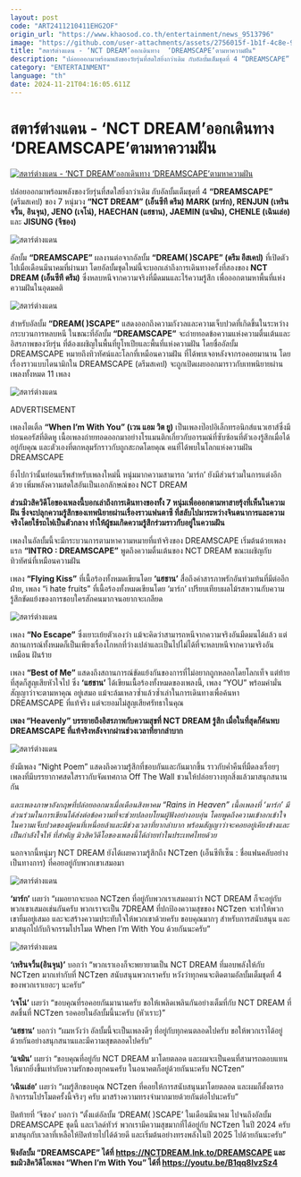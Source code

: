 ```yaml
---
layout: post
code: "ART2411210411EHG2OF"
origin_url: "https://www.khaosod.co.th/entertainment/news_9513796"
image: "https://github.com/user-attachments/assets/2756015f-1b1f-4c8e-99fb-75039fc03610"
title: "สตาร์ต่างแดน - ‘NCT DREAM’ออกเดินทาง  ‘DREAMSCAPE’ตามหาความฝัน"
description: "ปล่อยออกมาพร้อมพลังของวัยรุ่นที่สดใสยิ่งกว่าเดิม กับอัลบั้มเต็มชุดที่ 4 “DREAMSCAPE” (ดรีมสเคป) ของ 7 หนุ่มวง “NCT DREAM” (เอ็นซีที ดรีม) MARK (มาร์ก),"
category: "ENTERTAINMENT"
language: "th"
date: 2024-11-21T04:16:05.611Z
---
```


# สตาร์ต่างแดน - ‘NCT DREAM’ออกเดินทาง  ‘DREAMSCAPE’ตามหาความฝัน

[![สตาร์ต่างแดน - ‘NCT DREAM’ออกเดินทาง  ‘DREAMSCAPE’ตามหาความฝัน](https://www.khaosod.co.th/wpapp/uploads/2024/11/pok-15-scaled.jpg "สตาร์ต่างแดน - ‘NCT DREAM’ออกเดินทาง  ‘DREAMSCAPE’ตามหาความฝัน")](https://www.khaosod.co.th/wpapp/uploads/2024/11/pok-15-scaled.jpg)

ปล่อยออกมาพร้อมพลังของวัยรุ่นที่สดใสยิ่งกว่าเดิม กับอัลบั้มเต็มชุดที่ 4 **“DREAMSCAPE”** (ดรีมสเคป) ของ 7 หนุ่มวง **“NCT DREAM” (เอ็นซีที ดรีม) MARK (มาร์ก), RENJUN (เหรินจวิ้น, อินจุน), JENO (เจโน่), HAECHAN (แฮชาน), JAEMIN (แจมิน), CHENLE (เฉินเล่อ)** และ **JISUNG (จีซอง)**

![สตาร์ต่างแดน](https://www.khaosod.co.th/wpapp/uploads/2024/11/77777-696x392.jpg)

อัลบั้ม **“DREAMSCAPE”** ผลงานต่อจากอัลบั้ม **“DREAM( )SCAPE” (ดรีม อีสเคป)** ที่เปิดตัวไปเมื่อเดือนมีนาคมที่ผ่านมา โดยอัลบั้มชุดใหม่นี้จะบอกเล่าถึงการเดินทางครั้งที่สองของ **NCT DREAM (เอ็นซีที ดรีม)** ซึ่งหลบหนีจากความจริงที่มืดมนและไร้ความรู้สึก เพื่อออกตามหาพื้นที่แห่งความฝันในอุดมคติ

![สตาร์ต่างแดน](https://www.khaosod.co.th/wpapp/uploads/2024/11/6-10-696x392.jpg)

สำหรับอัลบั้ม **“DREAM( )SCAPE”** แสดงออกถึงความกังวลและความเจ็บปวดที่เกิดขึ้นในระหว่างกระบวนการหลบหนี ในขณะที่อัลบั้ม **“DREAMSCAPE”** จะถ่ายทอดข้อความแห่งความตื่นเต้นและอิสรภาพของวัยรุ่น ที่ต้องเผชิญในพื้นที่ยูโทเปียและพื้นที่แห่งความฝัน โดยชื่ออัลบั้ม DREAMSCAPE หมายถึงทิวทัศน์และโลกที่เหมือนความฝัน ที่ได้พบเจอหลังจากรอคอยมานาน โดยเรื่องราวแบบไดนามิกใน DREAMSCAPE (ดรีมสเคป) จะถูกเปิดเผยออกมาราวกับเทพนิยายผ่านเพลงทั้งหมด 11 เพลง

![สตาร์ต่างแดน](https://www.khaosod.co.th/wpapp/uploads/2024/11/1-48-696x463.jpg)

ADVERTISEMENT

เพลงไตเติ้ล **“When I’m With You” (เวน แอม วิต ยู)** เป็นเพลงป๊อปอิเล็กทรอนิกส์แนวเฮาส์ซึ่งมีท่อนคอรัสที่ติดหู เนื้อเพลงถ่ายทอดออกมาอย่างโรแมนติกเกี่ยวกับอารมณ์ที่ซับซ้อนที่ตัวเองรู้สึกเมื่อได้อยู่กับคุณ และตัวเองที่ตกหลุมรักราวกับถูกสะกดโดยคุณ คนที่ได้พบในโลกแห่งความฝัน DREAMSCAPE

ยิ่งไปกว่านั้นท่อนแร็พสำหรับเพลงใหม่นี้ หนุ่มมากความสามารถ ‘มาร์ก’ ยังมีส่วนร่วมในการแต่งอีกด้วย เพิ่มพลังความสดใสอันเป็นเอกลักษณ์ของ NCT DREAM

**ส่วนมิวสิควิดีโอของเพลงนี้บอกเล่าถึงการเดินทางของทั้ง 7 หนุ่มเพื่อออกตามหาสายรุ้งที่เห็นในความฝัน ซึ่งจะปลุกความรู้สึกของเทพนิยายผ่านเรื่องราวแฟนตาซี ที่สลับไปมาระหว่างจินตนาการและความจริงโดยใช้รถไฟเป็นตัวกลาง ทำให้ผู้ชมเกิดความรู้สึกร่วมราวกับอยู่ในความฝัน**

เพลงในอัลบั้มนี้จะมีกระบวนการตามหาความหมายที่แท้จริงของ DREAMSCAPE เริ่มต้นด้วยเพลงแรก **“INTRO : DREAMSCAPE”** พูดถึงความตื่นเต้นของ NCT DREAM ขณะเผชิญกับทิวทัศน์ที่เหมือนความฝัน

เพลง **“Flying Kiss”** ที่เนื้อร้องทั้งหมดเขียนโดย **‘แฮชาน’** สื่อถึงคำสารภาพรักอันท่วมท้นที่มีต่ออีกฝ่าย, เพลง “i hate fruits” ที่เนื้อร้องทั้งหมดเขียนโดย ‘มาร์ก’ เปรียบเทียบผลไม้รสหวานกับความรู้สึกขัดแย้งของการชอบใครสักคนมากจนอยากจะเกลียด

![สตาร์ต่างแดน](https://www.khaosod.co.th/wpapp/uploads/2024/11/ภาพใหญ่-696x463.jpg)

เพลง **“No Escape”** ซึ่งเยาะเย้ยตัวเองว่า แม้จะคิดว่าสามารถหนีจากความจริงอันมืดมนได้แล้ว แต่สถานการณ์ทั้งหมดก็เป็นเพียงเรื่องโกหกที่ว่างเปล่าและเป็นไปไม่ได้ที่จะหลบหนีจากความจริงอันเหมือน ฝันร้าย

เพลง **“Best of Me”** แสดงถึงสถานการณ์ขัดแย้งกันของการที่ไม่อยากถูกหลอกโดยโลกเท็จ แต่ท้ายที่สุดก็สูญเสียหัวใจไป ซึ่ง **‘แฮชาน’** ได้เขียนเนื้อร้องทั้งหมดของเพลงนี้, เพลง “YOU” พร้อมคำมั่นสัญญาว่าจะตามหาคุณ อยู่เสมอ แม้จะล้มเหลวซ้ำแล้วซ้ำเล่าในการเดินทางเพื่อค้นหา DREAMSCAPE ที่แท้จริง แต่จะยอมไม่สูญเสียศรัทธาในคุณ

**เพลง “Heavenly” บรรยายถึงอิสรภาพกับความสุขที่ NCT DREAM รู้สึก เมื่อในที่สุดก็ค้นพบ DREAMSCAPE ที่แท้จริงหลังจากผ่านช่วงเวลาที่ยากลำบาก**

![สตาร์ต่างแดน](https://www.khaosod.co.th/wpapp/uploads/2024/11/2-30-696x463.jpg)

ยังมีเพลง “Night Poem” แสดงถึงความรู้สึกที่ชอบกันและกันมากขึ้น ราวกับค่ำคืนที่มืดลงเรื่อยๆ เพลงที่มีบรรยากาศสดใสราวกับจัดเทศกาล Off The Wall ชวนให้ปล่อยวางทุกสิ่งแล้วมาสนุกสนานกัน

_และเพลงภาษาอังกฤษที่ปล่อยออกมาเมื่อเดือนสิงหาคม “Rains in Heaven” เนื้อเพลงที่ ‘มาร์ก’ มีส่วนร่วมในการเขียนได้ส่งต่อข้อความที่จะช่วยปลอบโยนผู้ฟังอย่างอบอุ่น โดยพูดถึงความเข้าอกเข้าใจในความเจ็บปวดของผู้คนที่เหนื่อยล้าและมีช่วงเวลาที่ยากลำบาก พร้อมสัญญาว่าจะคอยอยู่เคียงข้างและเป็นกำลังใจให้ ที่สำคัญ มิวสิควิดีโอของเพลงนี้ได้ถ่ายทำในประเทศไทยด้วย_

นอกจากนี้หนุ่มๆ NCT DREAM ยังได้เผยความรู้สึกถึง NCTzen (เอ็นซีทีเซ็น : ชื่อแฟนคลับอย่างเป็นทางการ) ที่คอยอยู่กับพวกเขาเสมอมา

![สตาร์ต่างแดน](https://www.khaosod.co.th/wpapp/uploads/2024/11/4-22-464x696.jpg)

**‘มาร์ก’** เผยว่า “ผมอยากจะบอก NCTzen ที่อยู่กับพวกเราเสมอมาว่า NCT DREAM ก็จะอยู่กับพวกเขาเสมอเช่นกันครับ พวกเราจะเป็น 7DREAM ที่ปกป้องความสุขของ NCTzen จะทำให้พวกเขายิ้มอยู่เสมอ และจะสร้างความประทับใจให้พวกเขาด้วยครับ ขอบคุณมากๆ สำหรับการสนับสนุน และมาสนุกไปกับกิจกรรมโปรโมต When I’m With You ด้วยกันนะครับ”

![สตาร์ต่างแดน](https://www.khaosod.co.th/wpapp/uploads/2024/11/A7-1-696x392.jpg)

**‘เหรินจวิ้น(อินจุน)’** บอกว่า “พวกเราเองก็จะพยายามเป็น NCT DREAM ที่มอบพลังให้กับ NCTzen มากเท่ากับที่ NCTzen สนับสนุนพวกเราครับ หวังว่าทุกคนจะติดตามอัลบั้มเต็มชุดที่ 4 ของพวกเราเยอะๆ นะครับ”

**‘เจโน่’** เผยว่า “ขอบคุณที่รอคอยกันมานานครับ ขอให้เพลิดเพลินกันอย่างเต็มที่กับ NCT DREAM ที่สดชื่นที่ NCTzen รอคอยในอัลบั้มนี้นะครับ (หัวเราะ)”

**‘แฮชาน’** บอกว่า “ผมหวังว่า อัลบั้มนี้จะเป็นเพลงดีๆ ที่อยู่กับทุกคนตลอดไปครับ ขอให้พวกเราได้อยู่ด้วยกันอย่างสนุกสนานและมีความสุขตลอดไปครับ”

**‘แจมิน’** เผยว่า “ขอบคุณที่อยู่กับ NCT DREAM มาโดยตลอด และผมจะเป็นคนที่สามารถตอบแทนให้มากยิ่งขึ้นเท่ากับความรักของทุกคนครับ ในอนาคตก็อยู่ด้วยกันนะครับ NCTzen”

**‘เฉินเล่อ’** เผยว่า “ผมรู้สึกขอบคุณ NCTzen ที่คอยให้การสนับสนุนมาโดยตลอด และผมก็ตั้งตารอกิจกรรมโปรโมตครั้งนี้จริงๆ ครับ มาสร้างความทรงจำมากมายด้วยกันต่อไปนะครับ”

ปิดท้ายที่ ‘จีซอง’ บอกว่า “ตั้งแต่อัลบั้ม ‘DREAM( )SCAPE’ ในเดือนมีนาคม ไปจนถึงอัลบั้ม DREAMSCAPE ชุดนี้ และเวิลด์ทัวร์ พวกเรามีความสุขมากที่ได้อยู่กับ NCTzen ในปี 2024 ครับ มาสนุกกับเวลาที่เหลือให้ปิดท้ายไปได้ด้วยดี และเริ่มต้นอย่างทรงพลังในปี 2025 ไปด้วยกันนะครับ”

**ฟังอัลบั้ม “DREAMSCAPE” ได้ที่ https://NCTDREAM.lnk.to/DREAMSCAPE และชมมิวสิควิดีโอเพลง “When I’m With You” ได้ที่ https://youtu.be/B1qq8IvzSz4**

